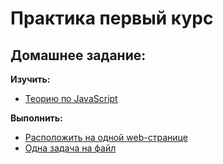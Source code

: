 # Практика первый курс

## Домашнее задание:
__Изучить:__
* [Теорию по JavaScript](/docs/theory)

__Выполнить:__
* [Расположить на одной web-странице](/docs/practice/1_Задание_DOM.js.docx)
* [Одна задача на файл](/docs/practice/2_Задания_ES6.docx)

